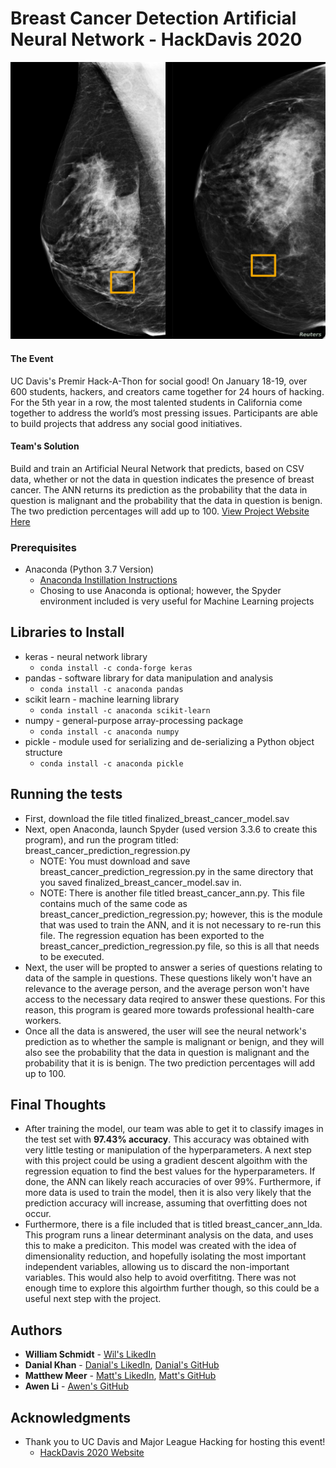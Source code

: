 # Breast Cancer Detection Artificial Neural Network - HackDavis 2020
![Images](Images/cancer_detection.jpg)
#### The Event 
UC Davis's Premir Hack-A-Thon for social good! On January 18-19, over 600 students, hackers, and creators came together for 24 hours of hacking. For the 5th year in a row, the most talented students in California come together to address the world’s most pressing issues. Participants are able to build projects that address any social good initiatives.
#### Team's Solution
Build and train an Artificial Neural Network that predicts, based on CSV data, whether or not the data in question indicates the presence of breast cancer. The ANN returns its prediction as the probability that the data in question is malignant and the probability that the data in question is benign. The two prediction percentages will add up to 100. [View Project Website Here](https://devpost.com/software/ml-diagnose)

### Prerequisites
* Anaconda (Python 3.7 Version)
  - [Anaconda Instillation Instructions](https://docs.anaconda.com/anaconda/install/)
  - Chosing to use Anaconda is optional; however, the Spyder environment included is very useful for Machine Learning projects

## Libraries to Install
* keras - neural network library
  - `conda install -c conda-forge keras`
* pandas - software library for data manipulation and analysis
  - `conda install -c anaconda pandas`
* scikit learn - machine learning library
  - `conda install -c anaconda scikit-learn`
* numpy - general-purpose array-processing package
  - `conda install -c anaconda numpy`
* pickle - module used for serializing and de-serializing a Python object structure
  - `conda install -c anaconda pickle`

## Running the tests

* First, download the file titled finalized_breast_cancer_model.sav
* Next, open Anaconda, launch Spyder (used version 3.3.6 to create this program), and run the program titled: breast_cancer_prediction_regression.py
  - NOTE: You must download and save breast_cancer_prediction_regression.py in the same directory that you saved finalized_breast_cancer_model.sav in.
  - NOTE: There is another file titled breast_cancer_ann.py. This file contains much of the same code as breast_cancer_prediction_regression.py; however, this is the module that was used to train the ANN, and it is not necessary to re-run this file. The regression equation has been exported to the breast_cancer_prediction_regression.py file, so this is all that needs to be executed.
* Next, the user will be propted to answer a series of questions relating to data of the sample in questions. These questions likely won't have an relevance to the average person, and the average person won't have access to the necessary data reqired to answer these questions. For this reason, this program is geared more towards professional health-care workers.
* Once all the data is answered, the user will see the neural network's prediction as to whether the sample is malignant or benign, and they will also see the probability that the data in question is malignant and the probability that it is is benign. The two prediction percentages will add up to 100.

## Final Thoughts
* After training the model, our team was able to get it to classify images in the test set with **97.43% accuracy**. This accuracy was obtained with very little testing or manipulation of the hyperparameters. A next step with this project could be using a gradient descent algoithm with the regression equation to find the best values for the hyperparameters. If done, the ANN can likely reach accuracies of over 99%. Furthermore, if more data is used to train the model, then it is also very likely that the prediction accuracy will increase, assuming that overfitting does not occur.
* Furthermore, there is a file included that is titled breast_cancer_ann_lda. This program runs a linear determinant analysis on the data, and uses this to make a prediciton. This model was created with the idea of dimensionality reduction, and hopefully isolating the most important independent variables, allowing us to discard the non-important variables. This would also help to avoid overfititng. There was not enough time to explore this algoirthm further though, so this could be a useful next step with the project.

## Authors

* **William Schmidt** - [Wil's LikedIn](https://www.linkedin.com/in/william-schmidt-152431168/)
* **Danial Khan** - [Danial's LikedIn](https://www.linkedin.com/in/danial-khan-98415b18b/), [Danial's GitHub](https://github.com/danialk1?tab=repositories)
* **Matthew Meer** - [Matt's LikedIn](https://www.linkedin.com/in/matthew-meer-8356b572/), [Matt's GitHub](https://github.com/meerkat1293?tab=repositories)
* **Awen Li** - [Awen's GitHub](https://github.com/BabyMochi)

## Acknowledgments

* Thank you to UC Davis and Major League Hacking for hosting this event!
  - [HackDavis 2020 Website](https://hackdavis2020.devpost.com/?ref_content=default&ref_feature=challenge&ref_medium=discover)
